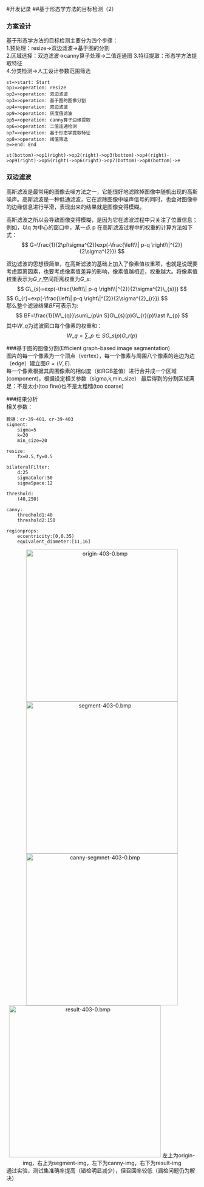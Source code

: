 #开发记录 
##基于形态学方法的目标检测（2）
### 方案设计
基于形态学方法的目标检测主要分为四个步骤：    
1.预处理：resize->双边滤波->基于图的分割   
2.区域选择：双边滤波->canny算子处理->二值连通图 
3.特征提取：形态学方法提取特征  
4.分类检测->人工设计参数范围筛选


```flow
st=>start: Start
op1=>operation: resize
op2=>operation: 双边滤波
op3=>operation: 基于图的图像分割
op4=>operation: 双边滤波
op9=>operation: 灰度值滤波
op5=>operation: canny算子边缘提取
op6=>operation: 二值连通检测
op7=>operation: 基于形态学提取特征
op8=>operation: 阈值筛选
e=>end: End

st(bottom)->op1(right)->op2(right)->op3(bottom)->op4(right)->op9(right)->op5(right)->op6(right)->op7(bottom)->op8(bottom)->e

```  

### 双边滤波  

 高斯滤波是最常用的图像去噪方法之一，它能很好地滤除掉图像中随机出现的高斯噪声。高斯滤波是一种低通滤波，它在滤除图像中噪声信号的同时，也会对图像中的边缘信息进行平滑，表现出来的结果就是图像变得模糊。

 高斯滤波之所以会导致图像变得模糊，是因为它在滤波过程中只关注了位置信息；例如，以q 为中心的窗口中，某一点 p 在高斯滤波过程中的权重的计算方法如下式：
$$
G=\frac{1}{2\pi\sigma^{2}}exp(-\frac{\left\\| p-q \right\\|^{2}}{2\sigma^{2}})
$$

双边滤波的思想很简单，在高斯滤波的基础上加入了像素值权重项，也就是说既要考虑距离因素，也要考虑像素值差异的影响，像素值越相近，权重越大。将像素值权重表示为$G\_{r}$,空间距离权重为$G\_{s}$:  
$$
G\_{s}=exp(-\frac{\left\\| p-q \right\\|^{2}}{2\sigma^{2}\_{s}})
$$
$$
G\_{r}=exp(-\frac{\left\\| p-q \right\\|^{2}}{2\sigma^{2\}\_{r}})
$$  
那么整个滤波结果$BF$可表示为:  
$$
BF=\frac{1}{W\_{q}}\sum\_{p\in S}G\_{s}(p)G\_{r}(p)\\ast I\_{p}
$$
其中$W\_{q}$为滤波窗口每个像素的权重和：  
$$
W\_{q}=\sum\_{p\in S}G\_{s}(p)G\_{r}(p)
$$ 

###基于图的图像分割(Efﬁcient graph-based image segmentation)  
图片的每一个像素为一个顶点（vertex），每一个像素与周围八个像素的连边为边（edge）建立图$G=(V,E)$.  
每一个像素根据其周围像素的相似度（如RGB差值）进行合并成一个区域(component)，根据设定相关参数（sigma,k,min_size）
最后得到的分割区域满足：不是太小(too fine)也不是太粗糙(too coarse)


###结果分析   
相关参数：  
```
数据：cr-39-401、cr-39-403
sigment:
	sigma=5
	k=20
	min_size=20

resize:
	fx=0.5,fy=0.5

bilateralFilter:
	d:25
	sigmaColor:50
	sigmaSpace:12  

threshold:
	(40,250)  

canny:
	thredhold1:40
	threshold2:150  

regionprops:
	eccentricity:[0,0.35)
	equivalent_diameter:[11,16]
```  
<div>
<center>
<img src="D:/projects/notepic/pic/notepic/origin-403-0.bmp"  width = "400" height = "400" alt="origin-403-0.bmp" ><img src="D:/projects/notepic/pic/notepic/segment-403-0.bmp" width = "400" height = "400" alt="segment-403-0.bmp" />
<img src="D:/projects/notepic/pic/notepic/canny-segment-403-0.bmp" width = "400" height = "400" alt="canny-segmnet-403-0.bmp" /><img src="D:/projects/notepic/pic/notepic/result-segment-403-0.bmp"width = "400" height = "400" alt="result-403-0.bmp" />
<div style="color:orange; border-bottom: 1px solid #d9d9d9;
    display: inline-block;
    color: #999;
    padding: 0px;"></div>左上为origin-img，右上为segment-img，左下为canny-img，右下为result-img</br>
</center>

</div> 
通过实验，测试集准确率提高（错检明显减少），但召回率较低（漏检问题仍为解决）